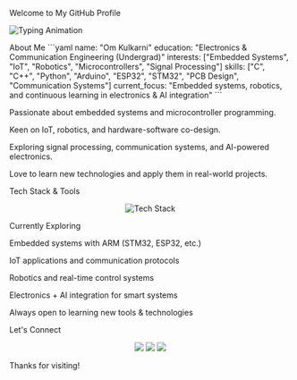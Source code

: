 Welcome to My GitHub Profile
<p align="left"> <img src="https://readme-typing-svg.herokuapp.com?font=Fira+Code&weight=500&size=22&duration=5000&pause=3000&color=00BFFF&center=true&width=600&lines=Electronics+%26+Communication+Engineer;Embedded+Systems+Enthusiast;Exploring+IoT+%26+Robotics;Always+Curious+and+Learning" alt="Typing Animation" /> </p>
About Me
```yaml
name: "Om Kulkarni"
education: "Electronics & Communication Engineering (Undergrad)"
interests: ["Embedded Systems", "IoT", "Robotics", "Microcontrollers", "Signal Processing"]
skills: ["C", "C++", "Python", "Arduino", "ESP32", "STM32", "PCB Design", "Communication Systems"]
current_focus: "Embedded systems, robotics, and continuous learning in electronics & AI integration"
```

Passionate about embedded systems and microcontroller programming.

Keen on IoT, robotics, and hardware-software co-design.

Exploring signal processing, communication systems, and AI-powered electronics.

Love to learn new technologies and apply them in real-world projects.

Tech Stack & Tools
<p align="center"> <img src="https://skillicons.dev/icons?i=c,cpp,python,arduino,raspberrypi,linux,git,github,vscode,matlab,bash,docker&perline=12&theme=dark" alt="Tech Stack" /> </p>
Currently Exploring

Embedded systems with ARM (STM32, ESP32, etc.)

IoT applications and communication protocols

Robotics and real-time control systems

Electronics + AI integration for smart systems

Always open to learning new tools & technologies

Let's Connect
<p align="center"> <a href="https://linkedin.com/in/YOUR-LINKEDIN"><img src="https://img.shields.io/badge/LinkedIn-0077B5?style=for-the-badge&logo=linkedin&logoColor=white" /></a> <a href="https://github.com/YOUR-GITHUB"><img src="https://img.shields.io/badge/GitHub-181717?style=for-the-badge&logo=github&logoColor=white" /></a> <a href="mailto:YOUR-EMAIL"><img src="https://img.shields.io/badge/Email-D14836?style=for-the-badge&logo=gmail&logoColor=white" /></a> </p>
Thanks for visiting! 